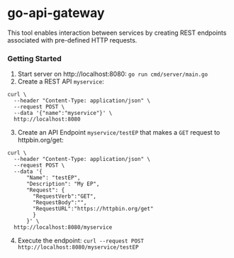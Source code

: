# go-api-gateway
This tool enables interaction between services by creating REST endpoints associated with pre-defined HTTP requests.

### Getting Started
1. Start server on http://localhost:8080: `go run cmd/server/main.go`
2. Create a REST API `myservice`: 
```
curl \
  --header "Content-Type: application/json" \
  --request POST \
  --data '{"name":"myservice"}' \
  http://localhost:8080 
```
3. Create an API Endpoint `myservice/testEP` that makes a `GET` request to httpbin.org/get: 
```
curl \
  --header "Content-Type: application/json" \
  --request POST \
  --data '{
      "Name": "testEP",
      "Description": "My EP",
      "Request": {
        "RequestVerb":"GET",
        "RequestBody":"",
        "RequestURL":"https://httpbin.org/get"
        }
      }' \
  http://localhost:8080/myservice
  ```
  4. Execute the endpoint: `curl --request POST http://localhost:8080/myservice/testEP`
